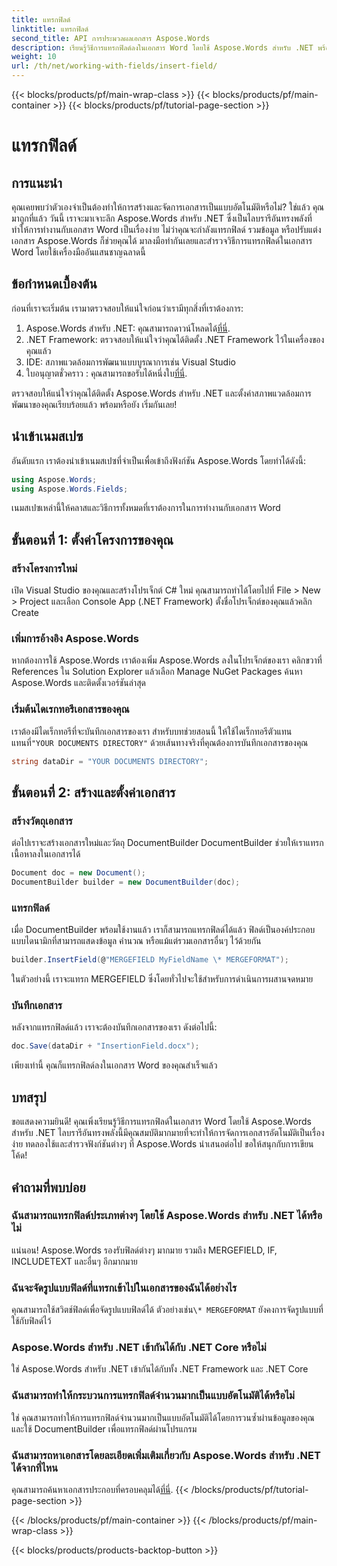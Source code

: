```yaml
---
title: แทรกฟิลด์
linktitle: แทรกฟิลด์
second_title: API การประมวลผลเอกสาร Aspose.Words
description: เรียนรู้วิธีการแทรกฟิลด์ลงในเอกสาร Word โดยใช้ Aspose.Words สำหรับ .NET พร้อมคำแนะนำทีละขั้นตอนโดยละเอียดของเรา เหมาะอย่างยิ่งสำหรับการจัดการเอกสารอัตโนมัติ
weight: 10
url: /th/net/working-with-fields/insert-field/
---
```


{{< blocks/products/pf/main-wrap-class >}}
{{< blocks/products/pf/main-container >}}
{{< blocks/products/pf/tutorial-page-section >}}

# แทรกฟิลด์

## การแนะนำ

คุณเคยพบว่าตัวเองจำเป็นต้องทำให้การสร้างและจัดการเอกสารเป็นแบบอัตโนมัติหรือไม่? ใช่แล้ว คุณมาถูกที่แล้ว วันนี้ เราจะมาเจาะลึก Aspose.Words สำหรับ .NET ซึ่งเป็นไลบรารีอันทรงพลังที่ทำให้การทำงานกับเอกสาร Word เป็นเรื่องง่าย ไม่ว่าคุณจะกำลังแทรกฟิลด์ รวมข้อมูล หรือปรับแต่งเอกสาร Aspose.Words ก็ช่วยคุณได้ มาลงมือทำกันเลยและสำรวจวิธีการแทรกฟิลด์ในเอกสาร Word โดยใช้เครื่องมืออันแสนชาญฉลาดนี้

## ข้อกำหนดเบื้องต้น

ก่อนที่เราจะเริ่มต้น เรามาตรวจสอบให้แน่ใจก่อนว่าเรามีทุกสิ่งที่เราต้องการ:

1.  Aspose.Words สำหรับ .NET: คุณสามารถดาวน์โหลดได้[ที่นี่](https://releases.aspose.com/words/net/).
2. .NET Framework: ตรวจสอบให้แน่ใจว่าคุณได้ติดตั้ง .NET Framework ไว้ในเครื่องของคุณแล้ว
3. IDE: สภาพแวดล้อมการพัฒนาแบบบูรณาการเช่น Visual Studio
4.  ใบอนุญาตชั่วคราว : คุณสามารถขอรับได้หนึ่งใบ[ที่นี่](https://purchase.aspose.com/temporary-license/).

ตรวจสอบให้แน่ใจว่าคุณได้ติดตั้ง Aspose.Words สำหรับ .NET และตั้งค่าสภาพแวดล้อมการพัฒนาของคุณเรียบร้อยแล้ว พร้อมหรือยัง เริ่มกันเลย!

## นำเข้าเนมสเปซ

อันดับแรก เราต้องนำเข้าเนมสเปซที่จำเป็นเพื่อเข้าถึงฟังก์ชัน Aspose.Words โดยทำได้ดังนี้:

```csharp
using Aspose.Words;
using Aspose.Words.Fields;
```

เนมสเปซเหล่านี้ให้คลาสและวิธีการทั้งหมดที่เราต้องการในการทำงานกับเอกสาร Word

## ขั้นตอนที่ 1: ตั้งค่าโครงการของคุณ

### สร้างโครงการใหม่

เปิด Visual Studio ของคุณและสร้างโปรเจ็กต์ C# ใหม่ คุณสามารถทำได้โดยไปที่ File > New > Project และเลือก Console App (.NET Framework) ตั้งชื่อโปรเจ็กต์ของคุณแล้วคลิก Create

### เพิ่มการอ้างอิง Aspose.Words

หากต้องการใช้ Aspose.Words เราต้องเพิ่ม Aspose.Words ลงในโปรเจ็กต์ของเรา คลิกขวาที่ References ใน Solution Explorer แล้วเลือก Manage NuGet Packages ค้นหา Aspose.Words และติดตั้งเวอร์ชันล่าสุด

### เริ่มต้นไดเรกทอรีเอกสารของคุณ

 เราต้องมีไดเร็กทอรีที่จะบันทึกเอกสารของเรา สำหรับบทช่วยสอนนี้ ให้ใช้ไดเร็กทอรีตัวแทน แทนที่`"YOUR DOCUMENTS DIRECTORY"` ด้วยเส้นทางจริงที่คุณต้องการบันทึกเอกสารของคุณ

```csharp
string dataDir = "YOUR DOCUMENTS DIRECTORY";
```

## ขั้นตอนที่ 2: สร้างและตั้งค่าเอกสาร

### สร้างวัตถุเอกสาร

ต่อไปเราจะสร้างเอกสารใหม่และวัตถุ DocumentBuilder DocumentBuilder ช่วยให้เราแทรกเนื้อหาลงในเอกสารได้

```csharp
Document doc = new Document();
DocumentBuilder builder = new DocumentBuilder(doc);
```

### แทรกฟิลด์

เมื่อ DocumentBuilder พร้อมใช้งานแล้ว เราก็สามารถแทรกฟิลด์ได้แล้ว ฟิลด์เป็นองค์ประกอบแบบไดนามิกที่สามารถแสดงข้อมูล คำนวณ หรือแม้แต่รวมเอกสารอื่นๆ ไว้ด้วยกัน

```csharp
builder.InsertField(@"MERGEFIELD MyFieldName \* MERGEFORMAT");
```

ในตัวอย่างนี้ เราจะแทรก MERGEFIELD ซึ่งโดยทั่วไปจะใช้สำหรับการดำเนินการผสานจดหมาย

### บันทึกเอกสาร

หลังจากแทรกฟิลด์แล้ว เราจะต้องบันทึกเอกสารของเรา ดังต่อไปนี้:

```csharp
doc.Save(dataDir + "InsertionField.docx");
```

เพียงเท่านี้ คุณก็แทรกฟิลด์ลงในเอกสาร Word ของคุณสำเร็จแล้ว

## บทสรุป

ขอแสดงความยินดี! คุณเพิ่งเรียนรู้วิธีการแทรกฟิลด์ในเอกสาร Word โดยใช้ Aspose.Words สำหรับ .NET ไลบรารีอันทรงพลังนี้มีคุณสมบัติมากมายที่จะทำให้การจัดการเอกสารอัตโนมัติเป็นเรื่องง่าย ทดลองใช้และสำรวจฟังก์ชันต่างๆ ที่ Aspose.Words นำเสนอต่อไป ขอให้สนุกกับการเขียนโค้ด!

## คำถามที่พบบ่อย

### ฉันสามารถแทรกฟิลด์ประเภทต่างๆ โดยใช้ Aspose.Words สำหรับ .NET ได้หรือไม่  
แน่นอน! Aspose.Words รองรับฟิลด์ต่างๆ มากมาย รวมถึง MERGEFIELD, IF, INCLUDETEXT และอื่นๆ อีกมากมาย

### ฉันจะจัดรูปแบบฟิลด์ที่แทรกเข้าไปในเอกสารของฉันได้อย่างไร  
 คุณสามารถใช้สวิตช์ฟิลด์เพื่อจัดรูปแบบฟิลด์ได้ ตัวอย่างเช่น`\* MERGEFORMAT` ยังคงการจัดรูปแบบที่ใช้กับฟิลด์ไว้

### Aspose.Words สำหรับ .NET เข้ากันได้กับ .NET Core หรือไม่  
ใช่ Aspose.Words สำหรับ .NET เข้ากันได้กับทั้ง .NET Framework และ .NET Core

### ฉันสามารถทำให้กระบวนการแทรกฟิลด์จำนวนมากเป็นแบบอัตโนมัติได้หรือไม่  
ใช่ คุณสามารถทำให้การแทรกฟิลด์จำนวนมากเป็นแบบอัตโนมัติได้โดยการวนซ้ำผ่านข้อมูลของคุณและใช้ DocumentBuilder เพื่อแทรกฟิลด์ผ่านโปรแกรม

### ฉันสามารถหาเอกสารโดยละเอียดเพิ่มเติมเกี่ยวกับ Aspose.Words สำหรับ .NET ได้จากที่ไหน  
 คุณสามารถค้นหาเอกสารประกอบที่ครอบคลุมได้[ที่นี่](https://reference.aspose.com/words/net/).
{{< /blocks/products/pf/tutorial-page-section >}}

{{< /blocks/products/pf/main-container >}}
{{< /blocks/products/pf/main-wrap-class >}}

{{< blocks/products/products-backtop-button >}}

